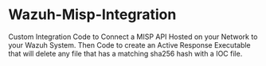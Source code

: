 # Wazuh-Misp-Integration
Custom Integration Code to Connect a MISP API Hosted on your Network to your Wazuh System. Then Code to create an Active Response Executable that will delete any file that has a matching sha256 hash with a IOC file.
